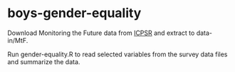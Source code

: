 # boys-gender-equality

Download Monitoring the Future data from [ICPSR](https://www.icpsr.umich.edu/web/NAHDAP/series/35?q=) and extract to data-in/MtF.

Run gender-equality.R to read selected variables from the survey data files and summarize the data.